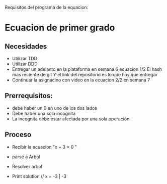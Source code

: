 Requisitos del programa de la equacion:
# Ecuacion de primer grado

## Necesidades
- Utilizar TDD
- Utilizar DDD
- Entregar un adelanto en la plataforma en semana 6 ecuacion 1/2
    El hash mas reciente de git
    Y el link del repositorio es lo que hay que entregar
- Continuar la asignacino con video en la ecuacion 2/2 en semana 7

## Prerrequisitos:
- debe haber un 0 en uno de los dos lados
- Debe haber una sola incognita
- La incognita debe estar afectada por una sola operación


## Proceso

- Recibir la ecuacion "x + 3 = 0 "

- parse a Arbol
- Resolver arbol


- Print solution
    // x = -3 | -3
